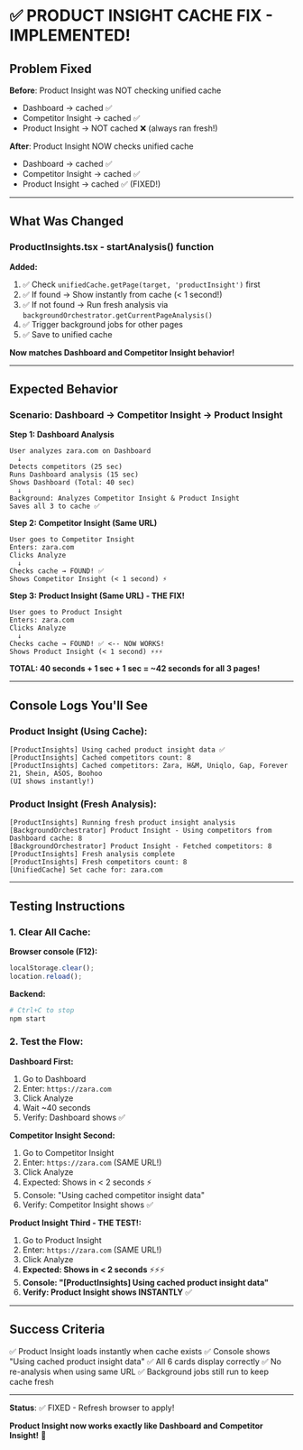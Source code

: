 # ✅ PRODUCT INSIGHT CACHE FIX - IMPLEMENTED!

## Problem Fixed

**Before**: Product Insight was NOT checking unified cache
- Dashboard → cached ✅
- Competitor Insight → cached ✅
- Product Insight → NOT cached ❌ (always ran fresh!)

**After**: Product Insight NOW checks unified cache
- Dashboard → cached ✅
- Competitor Insight → cached ✅
- Product Insight → cached ✅ (FIXED!)

---

## What Was Changed

### **ProductInsights.tsx - startAnalysis() function**

**Added:**
1. ✅ Check `unifiedCache.getPage(target, 'productInsight')` first
2. ✅ If found → Show instantly from cache (< 1 second!)
3. ✅ If not found → Run fresh analysis via `backgroundOrchestrator.getCurrentPageAnalysis()`
4. ✅ Trigger background jobs for other pages
5. ✅ Save to unified cache

**Now matches Dashboard and Competitor Insight behavior!**

---

## Expected Behavior

### **Scenario: Dashboard → Competitor Insight → Product Insight**

**Step 1: Dashboard Analysis**
```
User analyzes zara.com on Dashboard
  ↓
Detects competitors (25 sec)
Runs Dashboard analysis (15 sec)
Shows Dashboard (Total: 40 sec)
  ↓
Background: Analyzes Competitor Insight & Product Insight
Saves all 3 to cache ✅
```

**Step 2: Competitor Insight (Same URL)**
```
User goes to Competitor Insight
Enters: zara.com
Clicks Analyze
  ↓
Checks cache → FOUND! ✅
Shows Competitor Insight (< 1 second) ⚡
```

**Step 3: Product Insight (Same URL) - THE FIX!**
```
User goes to Product Insight
Enters: zara.com
Clicks Analyze
  ↓
Checks cache → FOUND! ✅ <-- NOW WORKS!
Shows Product Insight (< 1 second) ⚡⚡⚡
```

**TOTAL: 40 seconds + 1 sec + 1 sec = ~42 seconds for all 3 pages!**

---

## Console Logs You'll See

### **Product Insight (Using Cache):**
```
[ProductInsights] Using cached product insight data ✅
[ProductInsights] Cached competitors count: 8
[ProductInsights] Cached competitors: Zara, H&M, Uniqlo, Gap, Forever 21, Shein, ASOS, Boohoo
(UI shows instantly!)
```

### **Product Insight (Fresh Analysis):**
```
[ProductInsights] Running fresh product insight analysis
[BackgroundOrchestrator] Product Insight - Using competitors from Dashboard cache: 8
[BackgroundOrchestrator] Product Insight - Fetched competitors: 8
[ProductInsights] Fresh analysis complete
[ProductInsights] Fresh competitors count: 8
[UnifiedCache] Set cache for: zara.com
```

---

## Testing Instructions

### **1. Clear All Cache:**

**Browser console (F12):**
```javascript
localStorage.clear();
location.reload();
```

**Backend:**
```bash
# Ctrl+C to stop
npm start
```

### **2. Test the Flow:**

**Dashboard First:**
1. Go to Dashboard
2. Enter: `https://zara.com`
3. Click Analyze
4. Wait ~40 seconds
5. Verify: Dashboard shows ✅

**Competitor Insight Second:**
1. Go to Competitor Insight
2. Enter: `https://zara.com` (SAME URL!)
3. Click Analyze
4. Expected: Shows in < 2 seconds ⚡
5. Console: "Using cached competitor insight data"
6. Verify: Competitor Insight shows ✅

**Product Insight Third - THE TEST!:**
1. Go to Product Insight
2. Enter: `https://zara.com` (SAME URL!)
3. Click Analyze
4. **Expected: Shows in < 2 seconds** ⚡⚡⚡
5. **Console: "[ProductInsights] Using cached product insight data"**
6. **Verify: Product Insight shows INSTANTLY** ✅

---

## Success Criteria

✅ Product Insight loads instantly when cache exists
✅ Console shows "Using cached product insight data"
✅ All 6 cards display correctly
✅ No re-analysis when using same URL
✅ Background jobs still run to keep cache fresh

---

**Status**: ✅ FIXED - Refresh browser to apply!

**Product Insight now works exactly like Dashboard and Competitor Insight!** 🎉


